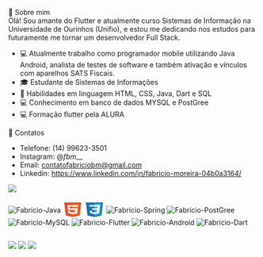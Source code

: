  🤵 Sobre mim <br>
Olá! Sou amante do Flutter e atualmente curso Sistemas de Informação na Universidade de Ourinhos (Unifio), e estou me dedicando nos estudos para futuramente me tornar um desenvolvedor Full Stack.
 - 💻 Atualmente trabalho como programador mobile utilizando Java Android, analista de testes de software e também ativação e vínculos com aparelhos SATS Fiscais.
 - 🎓 Estudante de Sistemas de Informações
 - 🤹 Habilidades em linguagem HTML, CSS, Java, Dart e SQL
 - 💻 Conhecimento em banco de dados MYSQL e PostGree 
 - 💻 Formação flutter pela ALURA<br>

🔎 Contatos
- Telefone: (14) 99623-3501
- Instagram: @_fbm___
- Email: contatofabriciobm@gmail.com
- Linkedin: https://www.linkedin.com/in/fabricio-moreira-04b0a3164/
<div>   
   <img height="180em" src="https://github-readme-stats.vercel.app/api/top-langs/?username=fabricio-bm&layout=compact&langs_count=7&theme=dracula"/>

</div>
<div style="display: inline_block"><br>
  <img align="center" alt="Fabricio-Java" height="30" width="40" src="https://cdn.jsdelivr.net/gh/devicons/devicon/icons/java/java-original.svg">
  <img align="center" alt="Fabricio-HTML" height="30" width="40" src="https://raw.githubusercontent.com/devicons/devicon/master/icons/html5/html5-original.svg">
  <img align="center" alt="Fabricio-CSS" height="30" width="40" src="https://raw.githubusercontent.com/devicons/devicon/master/icons/css3/css3-original.svg">
  <img align="center" alt="Fabricio-Spring" height="30" width="40" src="https://cdn.jsdelivr.net/gh/devicons/devicon/icons/spring/spring-original.svg">
  <img align="center" alt="Fabricio-PostGree" height="30" width="40" src="https://cdn.jsdelivr.net/gh/devicons/devicon/icons/postgresql/postgresql-original.svg">
  <img align="center" alt="Fabricio-MySQL" height="30" width="40" src="https://cdn.jsdelivr.net/gh/devicons/devicon/icons/mysql/mysql-original.svg">
  <img align="center" alt="Fabricio-Flutter" height="30" width="40" src="https://cdn.jsdelivr.net/gh/devicons/devicon/icons/flutter/flutter-plain.svg"/>
  <img align="center" alt="Fabricio-Android" height="30" width="40" src="https://cdn.jsdelivr.net/gh/devicons/devicon/icons/android/android-plain.svg" />
  <img align="center" alt="Fabricio-Dart" height="30" width="40" src="https://cdn.jsdelivr.net/gh/devicons/devicon/icons/dart/dart-original.svg" />
</div>
  
  ##
 
<div> 
  <a href="https://instagram.com/_fbm___" target="_blank"><img src="https://img.shields.io/badge/-Instagram-%23E4405F?style=for-the-badge&logo=instagram&logoColor=white" target="_blank"></a>
  <a href = "mailto:contatofabriciobm@gmail.com"><img src="https://img.shields.io/badge/-Gmail-%23333?style=for-the-badge&logo=gmail&logoColor=white" target="_blank"></a>
  <a href="https://www.linkedin.com/in/fabricio-moreira-04b0a3164/" target="_blank"><img src="https://img.shields.io/badge/-LinkedIn-%230077B5?style=for-the-badge&logo=linkedin&logoColor=white" target="_blank"></a> 

 </div>

